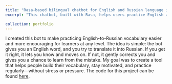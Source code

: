 ```yaml
---
title: "Rasa-based bilingual chatbot for English and Russian language interaction"
excerpt: "This chatbot, built with Rasa, helps users practice English and Russian by giving them words to translate. It provides gentle corrections and encourages consistent vocabulary learning at your own pace. The chatbot [demo](https://thecognicode.github.io/rasa_chatbot_demo/). <br/><img src='/images/laptop.png' style='width: 300px; height: auto; display: block; margin-left: auto; margin-right: auto; margin-top: 20px;'>"

collection: portfolio
---
```

I created this bot to make practicing English-to-Russian vocabulary easier and more encouraging for learners at any level. The idea is simple: the bot gives you an English word, and you try to translate it into Russian. If you get it right, it lets you know and moves on. If not, it gently corrects you and gives you a chance to learn from the mistake. My goal was to create a tool that helps people build their vocabulary, stay motivated, and practice regularly—without stress or pressure.
The code for this project can be found [here](https://github.com/thecognicode/Rasa_EN_RU_bot).
